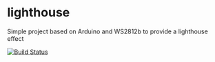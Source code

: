 # lighthouse
Simple project based on Arduino and WS2812b to provide a lighthouse effect

[![Build Status](https://travis-ci.org/jasase/lighthouse.svg?branch=master)](https://travis-ci.org/jasase/lighthouse)
